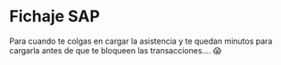 # Fichaje **SAP**

Para cuando te colgas en cargar la asistencia y te quedan minutos para cargarla antes de que te bloqueen las transacciones.... 😱
